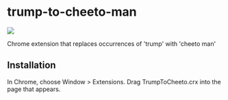 trump-to-cheeto-man
=============

![](logo.png)

Chrome extension that replaces occurrences of 'trump' with 'cheeto man'




Installation
------------

In Chrome, choose Window > Extensions.  Drag TrumpToCheeto.crx into the page that appears.


